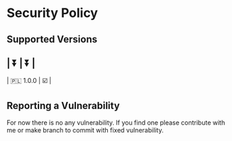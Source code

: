 # Security Policy

## Supported Versions

|    ⏬   |   ⏬   |
 ------------------
| 🇵🇱 1.0.0 |   ☑️   |

## Reporting a Vulnerability
For now there is no any vulnerability. If you find one please contribute with me or make branch to commit with fixed vulnerability.
